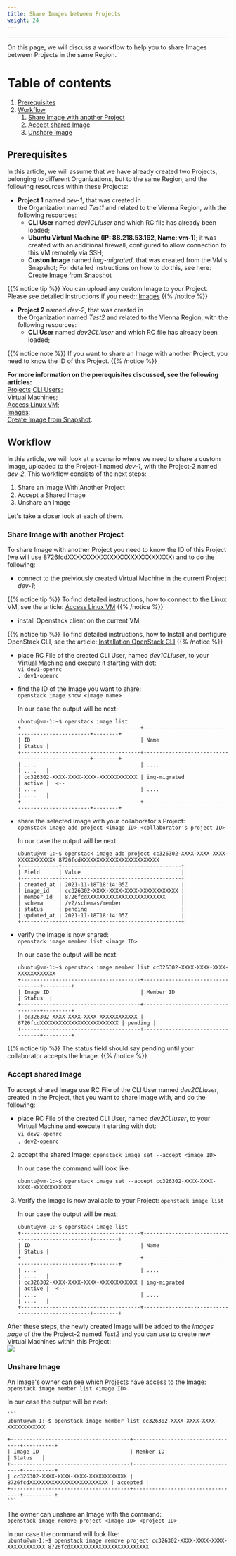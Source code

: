 ```yaml
---
title: Share Images between Projects
weight: 24
---
```

___
On this page, we will discuss a workflow to help you to share Images between Projects in the same Region.

# Table of contents
1. [Prerequisites](#prerequisites)
2. [Workflow](#workflow)
    1. [Share Image with another Project](#share-image-with-another-project)
    2. [Accept shared Image](#accept-shared-image)
    3. [Unshare Image](#unshare-image)

## Prerequisites
In this article, we will assume that we have already created two Projects, belonging to different Organizations, but to the same Region, and the following resources within these Projects:

- **Project 1** named *dev-1*, that was created in the Organization named *Test1* and related to the Vienna Region, with the following resources:
  - **CLI User** named *dev1CLIuser* and which RC file has already been loaded;  
  - **Ubuntu Virtual Machine (IP: 88.218.53.162, Name: vm-1)**; it was created with an additional firewall, configured to allow connection to this VM remotely via SSH;
  - **Custon Image** named *img-migrated*, that was created from the VM's Snapshot; 
  For detailed instructions on how to do this, see here: [Create Image from Snapshot](https://docs.ventuscloud.eu/tutorials-advanced/image-from-snapshot/)

{{% notice tip %}}
You can upload any custom Image to your Project.   
Please see detailed instructions if you need:: [Images](https://docs.ventuscloud.eu/products/storage/custom-images/)
{{% /notice %}} 

- **Project 2** named *dev-2*, that was created in the Organization named *Test2* and related to the Vienna Region, with the following resources:
  - **CLI User** named *dev2CLIuser* and which RC file has already been loaded;  

{{% notice note %}}
If you want to share an Image with another Project, you need to know the ID of this Project. 
{{% /notice %}} 

**For more information on the prerequisites discussed, see the following articles:**   
    [Projects](https://docs.ventuscloud.eu/getting-started/projects/)
    [CLI Users](https://docs.ventuscloud.eu/products/security/cli-users/);   
    [Virtual Machines](https://docs.ventuscloud.eu/products/compute/virtual-machines/);        
    [Access Linux VM](https://docs.ventuscloud.eu/products/compute/connect-linux-vm/);  
    [Images](https://docs.ventuscloud.eu/products/storage/custom-images/);  
    [Create Image from Snapshot](https://docs.ventuscloud.eu/tutorials-advanced/image-from-snapshot/).


## Workflow
In this article, we will look at a scenario where we need to share a custom Image, uploaded to the Project-1 named *dev-1*, with the Project-2 named *dev-2*.
This workflow consists of the next steps:
1. Share an Image With Another Project
2. Accept a Shared Image
3. Unshare an Image

Let's take a closer look at each of them.

### Share Image with another Project
To share Image with another Project you need to know the ID of this Project (we will use 8726fcdXXXXXXXXXXXXXXXXXXXXXXXXX) and to do the following:

- connect to the preiviously created Virtual Machine in the current Project *dev-1*; 

{{% notice tip %}}
To find detailed instructions, how to connect to the Linux VM, see the article: [Access Linux VM](https://docs.ventuscloud.eu/products/compute/connect-linux-vm/)
{{% /notice %}} 

- install Openstack client on the current VM;

{{% notice tip %}}
To find detailed instructions, how to Install and configure OpenStack CLI, see the article: [Installation OpenStack CLI](https://docs.ventuscloud.eu/tutorials-advanced/installation-openstack-cli/)
{{% /notice %}} 

- place RC File of the created CLI User, named *dev1CLIuser*, to your Virtual Machine and execute it starting with dot:    
    `vi dev1-openrc`    
    `. dev1-openrc` 

-  find the ID of the Image you want to share:  
    `openstack image show <image name>`  
    
    In our case the output will be next:    
    ```  
    ubuntu@vm-1:~$ openstack image list  
    +--------------------------------------+--------------------------------------------------+--------+
    | ID                                   | Name                                             | Status |
    +--------------------------------------+--------------------------------------------------+--------+
    | ....                                 | ....                                             | ....   |
    | cc326302-XXXX-XXXX-XXXX-XXXXXXXXXXXX | img-migrated                                     | active |  <--
    | ....                                 | ....                                             | ....   |
    +--------------------------------------+--------------------------------------------------+--------+
    ```

- share the selected Image with your collaborator's Project:    
    `openstack image add project <image ID> <collaborator's project ID>`  

    In our case the output will be next:    
    ```  
    ubuntu@vm-1:~$ openstack image add project cc326302-XXXX-XXXX-XXXX-XXXXXXXXXXXX 8726fcdXXXXXXXXXXXXXXXXXXXXXXXXX
    +------------+--------------------------------------+
    | Field      | Value                                |
    +------------+--------------------------------------+
    | created_at | 2021-11-18T18:14:05Z                 |
    | image_id   | cc326302-XXXX-XXXX-XXXX-XXXXXXXXXXXX |
    | member_id  | 8726fcdXXXXXXXXXXXXXXXXXXXXXXXXX     |
    | schema     | /v2/schemas/member                   |
    | status     | pending                              |
    | updated_at | 2021-11-18T18:14:05Z                 |
    +------------+--------------------------------------+
    ```

- verify the Image is now shared:  
    `openstack image member list <image ID>`  

    In our case the output will be next:    
    ```  
    ubuntu@vm-1:~$ openstack image member list cc326302-XXXX-XXXX-XXXX-XXXXXXXXXXXX
    +--------------------------------------+----------------------------------+---------+
    | Image ID                             | Member ID                        | Status  |
    +--------------------------------------+----------------------------------+---------+
    | cc326302-XXXX-XXXX-XXXX-XXXXXXXXXXXX | 8726fcdXXXXXXXXXXXXXXXXXXXXXXXXX | pending |
    +--------------------------------------+----------------------------------+---------+
    ```

{{% notice tip %}}
The status field should say pending until your collaborator accepts the Image.
{{% /notice %}} 

### Accept shared Image
To accept shared Image use RC File of the CLI User named *dev2CLIuser*, created in the Project, that you want to share Image with, and do the following:

* place RC File of the created CLI User, named *dev2CLIuser*, to your Virtual Machine and execute it starting with dot:    
    `vi dev2-openrc`    
    `. dev2-openrc` 

2. accept the shared Image:
    `openstack image set --accept <image ID>`

    In our case the command will look like:  
    ```  
    ubuntu@vm-1:~$ openstack image set --accept cc326302-XXXX-XXXX-XXXX-XXXXXXXXXXXX
    ```

3. Verify the Image is now available to your Project:
    `openstack image list`  

    In our case the output will be next:  
    ```  
    ubuntu@vm-1:~$ openstack image list  
    +--------------------------------------+--------------------------------------------------+--------+
    | ID                                   | Name                                             | Status |
    +--------------------------------------+--------------------------------------------------+--------+
    | ....                                 | ....                                             | ....   |
    | cc326302-XXXX-XXXX-XXXX-XXXXXXXXXXXX | img-migrated                                     | active |  <--
    | ....                                 | ....                                             | ....   |
    +--------------------------------------+--------------------------------------------------+--------+
    ```

After these steps, the newly created Image will be added to the *Images page* of the the Project-2 named *Test2* and you can use to create new Virtual Machines within this Project:   
![](../../assets/images/tutorials/0-9.png?classes=border,shadow) 

### Unshare Image
An Image's owner can see which Projects have access to the Image:
    `openstack image member list <image ID>`

In our case the output will be next:

    ```
    ubuntu@vm-1:~$ openstack image member list cc326302-XXXX-XXXX-XXXX-XXXXXXXXXXXX

    +--------------------------------------+----------------------------------+----------+
    | Image ID                             | Member ID                        | Status   |
    +--------------------------------------+----------------------------------+----------+
    | cc326302-XXXX-XXXX-XXXX-XXXXXXXXXXXX | 8726fcdXXXXXXXXXXXXXXXXXXXXXXXXX | accepted |
    +--------------------------------------+----------------------------------+----------+
    ```
The owner can unshare an Image with the command:  
    `openstack image remove project <image ID> <project ID>`   
    
In our case the command will look like:    
    ```
    ubuntu@vm-1:~$ openstack image remove project cc326302-XXXX-XXXX-XXXX-XXXXXXXXXXXX 8726fcdXXXXXXXXXXXXXXXXXXXXXXXXX
    ```

